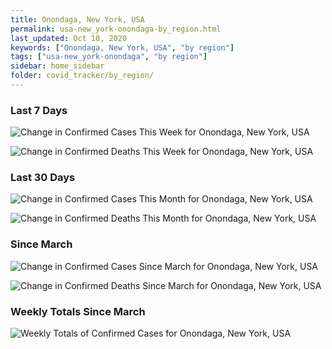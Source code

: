 ```yaml
---
title: Onondaga, New York, USA
permalink: usa-new_york-onondaga-by_region.html
last_updated: Oct 10, 2020
keywords: ["Onondaga, New York, USA", "by region"]
tags: ["usa-new_york-onondaga", "by region"]
sidebar: home_sidebar
folder: covid_tracker/by_region/
---
```


<h3>Last 7 Days</h3>

![Change in Confirmed Cases This Week for Onondaga, New York, USA](images/graphs/usa-new_york-onondaga-delta_confirmed-7_days_graph.png)

![Change in Confirmed Deaths This Week for Onondaga, New York, USA](images/graphs/usa-new_york-onondaga-delta_deaths-7_days_graph.png)

<h3>Last 30 Days</h3>

![Change in Confirmed Cases This Month for Onondaga, New York, USA](images/graphs/usa-new_york-onondaga-delta_confirmed-30_days_graph.png)

![Change in Confirmed Deaths This Month for Onondaga, New York, USA](images/graphs/usa-new_york-onondaga-delta_deaths-30_days_graph.png)

<h3>Since March</h3>

![Change in Confirmed Cases Since March for Onondaga, New York, USA](images/graphs/usa-new_york-onondaga-delta_confirmed-since_march_graph.png)

![Change in Confirmed Deaths Since March for Onondaga, New York, USA](images/graphs/usa-new_york-onondaga-delta_deaths-since_march_graph.png)

<h3>Weekly Totals Since March</h3>

![Weekly Totals of Confirmed Cases for Onondaga, New York, USA](images/graphs/usa-new_york-onondaga-weekly_totals_graph.png)
